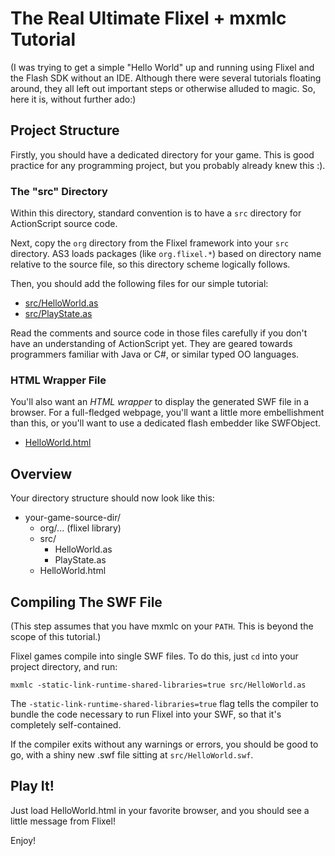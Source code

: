 # The Real Ultimate Flixel + mxmlc Tutorial

(I was trying to get a simple "Hello World" up and running using
Flixel and the Flash SDK without an IDE. Although there were several
tutorials floating around, they all left out important steps or
otherwise alluded to magic. So, here it is, without further ado:)

## Project Structure

Firstly, you should have a dedicated directory for your game. This is
good practice for any programming project, but you probably already
knew this :).

### The "src" Directory

Within this directory, standard convention is to have a `src`
directory for ActionScript source code.

Next, copy the `org` directory from the Flixel framework into your
`src` directory. AS3 loads packages (like `org.flixel.*`) based on
directory name relative to the source file, so this directory scheme
logically follows.

Then, you should add the following files for our simple tutorial:

* [src/HelloWorld.as](HelloWorld/blob/master/src/HelloWorld.as)
* [src/PlayState.as](HelloWorld/blob/master/src/PlayState.as)

Read the comments and source code in those files carefully if you
don't have an understanding of ActionScript yet. They are geared
towards programmers familiar with Java or C#, or similar typed OO
languages.

### HTML Wrapper File

You'll also want an *HTML wrapper* to display the generated SWF file
in a browser. For a full-fledged webpage, you'll want a little more
embellishment than this, or you'll want to use a dedicated flash
embedder like SWFObject.

* [HelloWorld.html](HelloWorld/blob/master/HelloWorld.html)

## Overview

Your directory structure should now look like this:

* your-game-source-dir/
  * org/... (flixel library)
  * src/
    * HelloWorld.as
    * PlayState.as
  * HelloWorld.html
  
## Compiling The SWF File

(This step assumes that you have mxmlc on your `PATH`. This is beyond
the scope of this tutorial.)

Flixel games compile into single SWF files. To do this, just `cd` into
your project directory, and run:

    mxmlc -static-link-runtime-shared-libraries=true src/HelloWorld.as
    
The `-static-link-runtime-shared-libraries=true` flag tells the
compiler to bundle the code necessary to run Flixel into your SWF, so
that it's completely self-contained.

If the compiler exits without any warnings or errors, you should be
good to go, with a shiny new .swf file sitting at `src/HelloWorld.swf`.

## Play It!

Just load HelloWorld.html in your favorite browser, and you should see
a little message from Flixel!

Enjoy!
